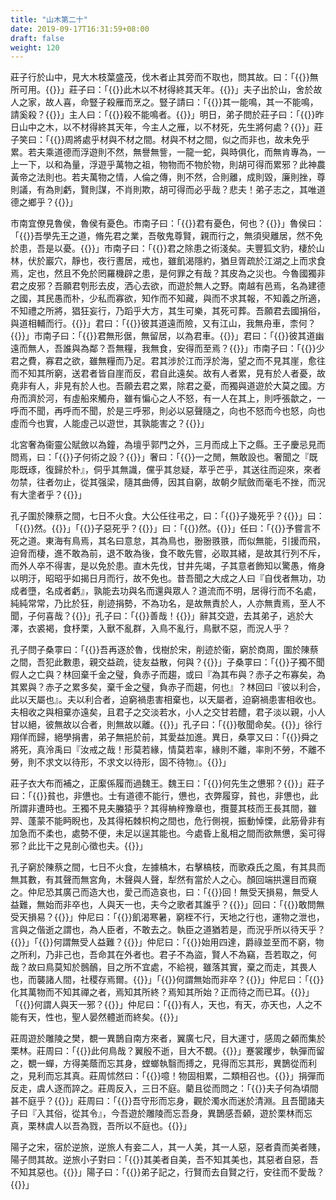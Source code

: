```yaml
---
title: "山木第二十"
date: 2019-09-17T16:31:59+08:00
draft: false
weight: 120
---
```




莊子行於山中，見大木枝葉盛茂，伐木者止其旁而不取也，問其故。曰：「{{<span secondary>}}無所可用。{{</span>}}」莊子曰：「{{<span secondary>}}此木以不材得終其天年。{{</span>}}」夫子出於山，舍於故人之家，故人喜，命豎子殺雁而烹之。豎子請曰：「{{<span secondary>}}其一能鳴，其一不能鳴，請奚殺？{{</span>}}」主人曰：「{{<span secondary>}}殺不能鳴者。{{</span>}}」明日，弟子問於莊子曰：「{{<span secondary>}}昨日山中之木，以不材得終其天年，今主人之雁，以不材死，先生將何處？{{</span>}}」莊子笑曰：「{{<span secondary>}}周將處乎材與不材之間。材與不材之間，似之而非也，故未免乎累。若夫乘道德而浮遊則不然，無譽無訾，一龍一蛇，與時俱化，而無肯專為，一上一下，以和為量，浮遊乎萬物之祖，物物而不物於物，則胡可得而累邪？此神農黃帝之法則也。若夫萬物之情，人倫之傳，則不然，合則離，成則毀，廉則挫，尊則議，有為則虧，賢則謀，不肖則欺，胡可得而必乎哉？悲夫！弟子志之，其唯道德之鄉乎？{{</span>}}」



市南宜僚見魯侯，魯侯有憂色。市南子曰：「{{<span secondary>}}君有憂色，何也？{{</span>}}」魯侯曰：「{{<span secondary>}}吾學先王之道，脩先君之業，吾敬鬼尊賢，親而行之，無須臾離居，然不免於患，吾是以憂。{{</span>}}」市南子曰：「{{<span secondary>}}君之除患之術淺矣。夫豐狐文豹，棲於山林，伏於巖穴，靜也，夜行晝居，戒也，雖飢渴隱約，猶旦胥疏於江湖之上而求食焉，定也，然且不免於罔羅機辟之患，是何罪之有哉？其皮為之災也。今魯國獨非君之皮邪？吾願君刳形去皮，洒心去欲，而遊於無人之野。南越有邑焉，名為建德之國，其民愚而朴，少私而寡欲，知作而不知藏，與而不求其報，不知義之所適，不知禮之所將，猖狂妄行，乃蹈乎大方，其生可樂，其死可葬。吾願君去國捐俗，與道相輔而行。{{</span>}}」君曰：「{{<span secondary>}}彼其道遠而險，又有江山，我無舟車，柰何？{{</span>}}」市南子曰：「{{<span secondary>}}君無形倨，無留居，以為君車。{{</span>}}」君曰：「{{<span secondary>}}彼其道幽遠而無人，吾誰與為鄰？吾無糧，我無食，安得而至焉？{{</span>}}」市南子曰：「{{<span secondary>}}少君之費，寡君之欲，雖無糧而乃足。君其涉於江而浮於海，望之而不見其崖，愈往而不知其所窮，送君者皆自崖而反，君自此遠矣。故有人者累，見有於人者憂，故堯非有人，非見有於人也。吾願去君之累，除君之憂，而獨與道遊於大莫之國。方舟而濟於河，有虛船來觸舟，雖有惼心之人不怒，有一人在其上，則呼張歙之，一呼而不聞，再呼而不聞，於是三呼邪，則必以惡聲隨之，向也不怒而今也怒，向也虛而今也實，人能虛己以遊世，其孰能害之？{{</span>}}」



北宮奢為衞靈公賦斂以為鐘，為壇乎郭門之外，三月而成上下之縣。王子慶忌見而問焉，曰：「{{<span secondary>}}子何術之設？{{</span>}}」奢曰：「{{<span secondary>}}一之閒，無敢設也。奢聞之『既彫既琢，復歸於朴』，侗乎其無識，儻乎其怠疑，萃乎芒乎，其送往而迎來，來者勿禁，往者勿止，從其强梁，隨其曲傅，因其自窮，故朝夕賦斂而毫毛不挫，而況有大塗者乎？{{</span>}}」



孔子圍於陳蔡之間，七日不火食。大公任往弔之，曰：「{{<span secondary>}}子幾死乎？{{</span>}}」曰：「{{<span secondary>}}然。{{</span>}}」「{{<span secondary>}}子惡死乎？{{</span>}}」曰：「{{<span secondary>}}然。{{</span>}}」任曰：「{{<span secondary>}}予嘗言不死之道。東海有鳥焉，其名曰意怠，其為鳥也，翂翂翐翐，而似無能，引援而飛，迫脅而棲，進不敢為前，退不敢為後，食不敢先嘗，必取其緒，是故其行列不斥，而外人卒不得害，是以免於患。直木先伐，甘井先竭，子其意者飾知以驚愚，脩身以明汙，昭昭乎如揭日月而行，故不免也。昔吾聞之大成之人曰『自伐者無功，功成者墮，名成者虧』，孰能去功與名而還與眾人？道流而不明，居得行而不名處，純純常常，乃比於狂，削迹捐勢，不為功名，是故無責於人，人亦無責焉，至人不聞，子何喜哉？{{</span>}}」孔子曰：「{{<span secondary>}}善哉！{{</span>}}」辭其交遊，去其弟子，逃於大澤，衣裘褐，食杼栗，入獸不亂群，入鳥不亂行，鳥獸不惡，而況人乎？



孔子問子桑雽曰：「{{<span secondary>}}吾再逐於魯，伐樹於宋，削迹於衞，窮於商周，圍於陳蔡之間，吾犯此數患，親交益疏，徒友益散，何與？{{</span>}}」子桑雽曰：「{{<span secondary>}}子獨不聞假人之亡與？林回棄千金之璧，負赤子而趨，或曰『為其布與？赤子之布寡矣，為其累與？赤子之累多矣，棄千金之璧，負赤子而趨，何也』？林回曰『彼以利合，此以天屬也』。夫以利合者，迫窮禍患害相棄也，以天屬者，迫窮禍患害相收也。夫相收之與相棄亦遠矣，且君子之交淡若水，小人之交甘若醴，君子淡以親，小人甘以絕，彼無故以合者，則無故以離。{{</span>}}」孔子曰：「{{<span secondary>}}敬聞命矣。{{</span>}}」徐行翔佯而歸，絕學捐書，弟子無挹於前，其愛益加進。異日，桑雽又曰：「{{<span secondary>}}舜之將死，真泠禹曰『汝戒之哉！形莫若緣，情莫若率，緣則不離，率則不勞，不離不勞，則不求文以待形，不求文以待形，固不待物』。{{</span>}}」



莊子衣大布而補之，正緳係履而過魏王。魏王曰：「{{<span secondary>}}何先生之憊邪？{{</span>}}」莊子曰：「{{<span secondary>}}貧也，非憊也。士有道德不能行，憊也，衣弊履穿，貧也，非憊也，此所謂非遭時也。王獨不見夫螣猿乎？其得柟梓豫章也，攬蔓其枝而王長其間，雖羿、蓬蒙不能眄睨也，及其得柘棘枳枸之間也，危行側視，振動悼慄，此筋骨非有加急而不柔也，處勢不便，未足以逞其能也。今處昏上亂相之間而欲無憊，奚可得邪？此比干之見剖心徵也夫。{{</span>}}」



孔子窮於陳蔡之間，七日不火食，左據槁木，右擊槁枝，而歌猋氏之風，有其具而無其數，有其聲而無宮角，木聲與人聲，犁然有當於人之心。顏回端拱還目而窺之。仲尼恐其廣己而造大也，愛己而造哀也，曰：「{{<span secondary>}}回！無受天損易，無受人益難，無始而非卒也，人與天一也，夫今之歌者其誰乎？{{</span>}}」回曰：「{{<span secondary>}}敢問無受天損易？{{</span>}}」仲尼曰：「{{<span secondary>}}飢渴寒暑，窮桎不行，天地之行也，運物之泄也，言與之偕逝之謂也，為人臣者，不敢去之。執臣之道猶若是，而況乎所以待天乎？{{</span>}}」「{{<span secondary>}}何謂無受人益難？{{</span>}}」仲尼曰：「{{<span secondary>}}始用四達，爵祿並至而不窮，物之所利，乃非己也，吾命其在外者也。君子不為盜，賢人不為竊，吾若取之，何哉？故曰鳥莫知於鷾鴯，目之所不宜處，不給視，雖落其實，棄之而走，其畏人也，而襲諸人間，社稷存焉爾。{{</span>}}」「{{<span secondary>}}何謂無始而非卒？{{</span>}}」仲尼曰：「{{<span secondary>}}化其萬物而不知其禪之者，焉知其所終？焉知其所始？正而待之而已耳。{{</span>}}」「{{<span secondary>}}何謂人與天一邪？{{</span>}}」仲尼曰：「{{<span secondary>}}有人，天也，有天，亦天也，人之不能有天，性也，聖人晏然體逝而終矣。{{</span>}}」



莊周遊於雕陵之樊，覩一異鵲自南方來者，翼廣七尺，目大運寸，感周之顙而集於栗林。莊周曰：「{{<span secondary>}}此何鳥哉？翼殷不逝，目大不覩。{{</span>}}」蹇裳躩步，執彈而留之，覩一蟬，方得美蔭而忘其身，螳螂執翳而搏之，見得而忘其形，異鵲從而利之，見利而忘其真。莊周怵然曰：「{{<span secondary>}}噫！物固相累，二類相召也。{{</span>}}」捐彈而反走，虞人逐而誶之。莊周反入，三日不庭。藺且從而問之：「{{<span secondary>}}夫子何為頃間甚不庭乎？{{</span>}}」莊周曰：「{{<span secondary>}}吾守形而忘身，觀於濁水而迷於清淵。且吾聞諸夫子曰『入其俗，從其令』，今吾遊於雕陵而忘吾身，異鵲感吾顙，遊於栗林而忘真，栗林虞人以吾為戮，吾所以不庭也。{{</span>}}」



陽子之宋，宿於逆旅，逆旅人有妾二人，其一人美，其一人惡，惡者貴而美者賤，陽子問其故。逆旅小子對曰：「{{<span secondary>}}其美者自美，吾不知其美也，其惡者自惡，吾不知其惡也。{{</span>}}」陽子曰：「{{<span secondary>}}弟子記之，行賢而去自賢之行，安往而不愛哉？{{</span>}}」